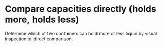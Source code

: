 # Compare capacities directly (holds more, holds less)

Determine which of two containers can hold more or less liquid by visual inspection or direct comparison.
